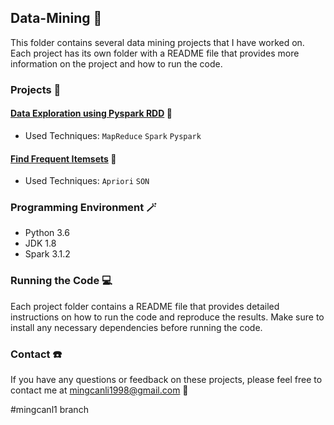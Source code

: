 ## Data-Mining 🔮

This folder contains several data mining projects that I have worked on. Each project has its own folder with a README file that provides more information on the project and how to run the code.

### Projects 🧩

####  **[Data Exploration using Pyspark RDD](https://github.com/ireneli0823/Data-Mining/tree/master/Data%20Exploration%20using%20Pyspark%20RDD)** 📕

- Used Techniques: `MapReduce` `Spark` `Pyspark` 


####  **[Find Frequent Itemsets](https://github.com/ireneli0823/Data-Mining/tree/master/Find%20Frequent%20Itemsets)** 📕

- Used Techniques: `Apriori` `SON` 






### Programming Environment 🪄

- Python 3.6 
- JDK 1.8
- Spark 3.1.2

### Running the Code 💻

Each project folder contains a README file that provides detailed instructions on how to run the code and reproduce the results. Make sure to install any necessary dependencies before running the code.


### Contact ☎️

If you have any questions or feedback on these projects, please feel free to contact me at mingcanli1998@gmail.com 📧

#mingcanl1 branch